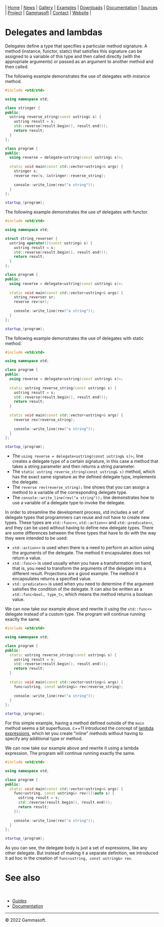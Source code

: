 | [Home](home.md) | [News](news.md) | [Gallery](gallery.md) | [Examples](examples.md) | [Downloads](downloads.md) | [Documentation](documentation.md) | [Sources](https://github.com/gammasoft71/xtd) | [Project](https://sourceforge.net/projects/xtdpro/) | [Gammasoft](gammasoft.md)  | [Contact](contact.md) | [Website](https://gammasoft71.wixsite.com/xtdpro) |

# Delegates and lambdas

Delegates define a type that specifies a particular method signature. 
A method (instance, functor, static) that satisfies this signature can be assigned to a variable of this type and then called directly (with the appropriate arguments) or passed as an argument to another method and then called.

The following example demonstrates the use of delegates with instance method.

```c++
#include <xtd/xtd>

using namespace xtd;

class stringer {
public:
  ustring reverse_string(const ustring& s) {
    ustring result = s;
    std::reverse(result.begin(), result.end());
    return result;
  }
};

class program {
public:
  using reverse = delegate<ustring(const ustring& s)>;
  
  static void main(const std::vector<ustring>& args) {
    stringer s;
    reverse rev(s, &stringer::reverse_string);
    
    console::write_line(rev("a string"));
  }
};

startup_(program);
```


The following example demonstrates the use of delegates with functor.

```c++
#include <xtd/xtd>

using namespace xtd;

struct string_reverser {
  ustring operator()(const ustring& s) {
    ustring result = s;
    std::reverse(result.begin(), result.end());
    return result;
  }
};

class program {
public:
  using reverse = delegate<ustring(const ustring& s)>;
  
  static void main(const std::vector<ustring>& args) {
    string_reverser sr;
    reverse rev(sr);
    
    console::write_line(rev("a string"));
  }
};

startup_(program);
```

The following example demonstrates the use of delegates with static method.


```c++
#include <xtd/xtd>

using namespace xtd;

class program {
public:
  using reverse = delegate<ustring(const ustring& s)>;
  
  static ustring reverse_string(const ustring& s) {
    ustring result = s;
    std::reverse(result.begin(), result.end());
    return result;
  }
  
  static void main(const std::vector<ustring>& args) {
    reverse rev(reverse_string);
    
    console::write_line(rev("a string"));
  }
};

startup_(program);
```

* The ```using reverse = delegate<ustring(const ustring& s)>;``` line creates a delegate type of a certain signature, in this case a method that takes a string parameter and then returns a string parameter.
* The ```static ustring reverse_string(const ustring& s)``` method, which has the exact same signature as the defined delegate type, implements the delegate.
* The ```reverse rev(reverse_string);``` line shows that you can assign a method to a variable of the corresponding delegate type.
* The ```console::write_line(rev("a string"));``` line demonstrates how to use a variable of a delegate type to invoke the delegate.

In order to streamline the development process, xtd includes a set of delegate types that programmers can reuse and not have to create new types. 
These types are ```xtd::func<>```, ```xtd::action<>``` and ```xtd::predicate<>```, and they can be used without having to define new delegate types. 
There are some differences between the three types that have to do with the way they were intended to be used:

* ```xtd::action<>``` is used when there is a need to perform an action using the arguments of the delegate. The method it encapsulates does not return a value.
* ```xtd::func<>``` is used usually when you have a transformation on hand, that is, you need to transform the arguments of the delegate into a different result. Projections are a good example. The method it encapsulates returns a specified value.
* ```xtd::predicate<>``` is used when you need to determine if the argument satisfies the condition of the delegate. It can also be written as a ```xtd::func<bool, type_t>```, which means the method returns a boolean value.

We can now take our example above and rewrite it using the ```xtd::func<>``` delegate instead of a custom type.
The program will continue running exactly the same.

```c++
#include <xtd/xtd>

using namespace xtd;

class program {
public:
  static ustring reverse_string(const ustring& s) {
    ustring result = s;
    std::reverse(result.begin(), result.end());
    return result;
  }
  
  static void main(const std::vector<ustring>& args) {
    func<ustring, const ustring&> rev(reverse_string);
    
    console::write_line(rev("a string"));
  }
};

startup_(program);
```

For this simple example, having a method defined outside of the ```main``` method seems a bit superfluous. c++11 introduced the concept of [lambda expressions](https://en.cppreference.com/w/cpp/language/lambda), which let you create "inline" methods without having to specify any additional type or method.

We can now take our example above and rewrite it using a lambda expression.
The program will continue running exactly the same.

```c++
#include <xtd/xtd>

using namespace xtd;

class program {
public:
  static void main(const std::vector<ustring>& args) {
    func<ustring, const ustring&> rev([](auto s) {
      ustring result = s;
      std::reverse(result.begin(), result.end());
      return result;
    });
    
    console::write_line(rev("a string"));
  }
};

startup_(program);
```

As you can see, the delegate body is just a set of expressions, like any other delegate. 
But instead of making it a separate definition, we introduced it ad hoc in the creation of ```func<ustring, const ustring&> rev```.

# See also
​
* [Guides](guides.md)
* [Documentation](documentation.md)

______________________________________________________________________________________________

© 2022 Gammasoft.
